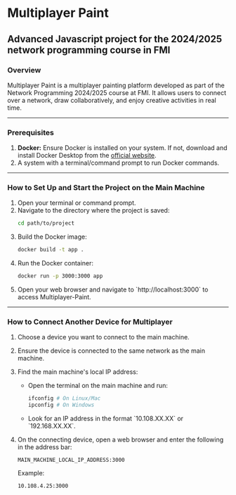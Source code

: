 # Multiplayer Paint
## Advanced Javascript project for the 2024/2025 network programming course in FMI

### Overview
Multiplayer Paint is a multiplayer painting platform developed as part of the Network Programming 2024/2025 course at FMI. It allows users to connect over a network, draw collaboratively, and enjoy creative activities in real time.

---

### Prerequisites
1. **Docker:** Ensure Docker is installed on your system. If not, download and install Docker Desktop from the [official website](https://www.docker.com/products/docker-desktop).
2. A system with a terminal/command prompt to run Docker commands.

---

### How to Set Up and Start the Project on the Main Machine
1. Open your terminal or command prompt.
2. Navigate to the directory where the project is saved:
   ```bash
   cd path/to/project
   ```
3. Build the Docker image:
   ```bash
   docker build -t app .
   ```
4. Run the Docker container:
   ```bash
   docker run -p 3000:3000 app
   ```
5. Open your web browser and navigate to \`http://localhost:3000\` to access Multiplayer-Paint.

---

### How to Connect Another Device for Multiplayer
1. Choose a device you want to connect to the main machine.
2. Ensure the device is connected to the same network as the main machine.
3. Find the main machine's local IP address:
   - Open the terminal on the main machine and run:
     ```bash
     ifconfig # On Linux/Mac
     ipconfig # On Windows
     ```
   - Look for an IP address in the format \`10.108.XX.XX\` or \`192.168.XX.XX\`.

4. On the connecting device, open a web browser and enter the following in the address bar:
   ```
   MAIN_MACHINE_LOCAL_IP_ADDRESS:3000
   ```
   Example:
   ```
   10.108.4.25:3000
   ```